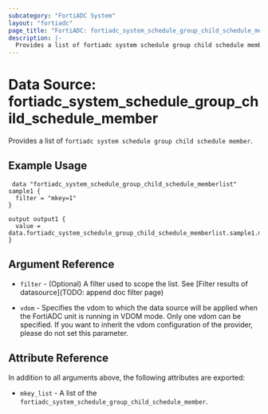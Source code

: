 ```yaml
---
subcategory: "FortiADC System"
layout: "fortiadc"
page_title: "FortiADC: fortiadc_system_schedule_group_child_schedule_member"
description: |-
  Provides a list of fortiadc system schedule group child schedule member
---
```


# Data Source: fortiadc_system_schedule_group_child_schedule_member
Provides a list of `fortiadc system schedule group child schedule member`.

## Example Usage

```hcl
 data "fortiadc_system_schedule_group_child_schedule_memberlist" sample1 {
  filter = "mkey=1"
}

output output1 {
  value = data.fortiadc_system_schedule_group_child_schedule_memberlist.sample1.mkey_list
}
```

## Argument Reference

* `filter` - (Optional) A filter used to scope the list. See [Filter results of datasource](TODO: append doc filter page)

* `vdom` - Specifies the vdom to which the data source will be applied when the FortiADC unit is running in VDOM mode. Only one vdom can be specified. If you want to inherit the vdom configuration of the provider, please do not set this parameter.

## Attribute Reference

In addition to all arguments above, the following attributes are exported:

* `mkey_list` -  A list of the `fortiadc_system_schedule_group_child_schedule_member`.
